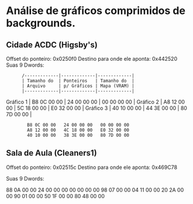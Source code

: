 # Análise de gráficos comprimidos de backgrounds.

## Cidade ACDC (Higsby's)

Offset do ponteiro: 0x0250f0
Destino para onde ele aponta: 0x442520
Suas 9 Dwords:

          /-------------|-------------|-------------|
          | Tamanho do  | Ponteiros   | Tamanho do  |
          | Arquivo     | p/ Gráficos | Mapa (VRAM) |
          |-------------|-------------|-------------|
Gráfico 1 | B8 0C 00 00 | 24 00 00 00 | 00 00 00 00 |
Gráfico 2 | A8 12 00 00 | 5C 18 00 00 | E0 32 00 00 |
Gráfico 3 | 40 10 00 00 | 44 3E 00 00 | 80 7D 00 00 |

            B8 0C 00 00   24 00 00 00   00 00 00 00
            A8 12 00 00   4C 18 00 00   E0 32 00 00
            40 10 00 00   38 3E 00 00   80 7D 00 00

## Sala de Aula (Cleaners1)

Offset do ponteiro: 0x02515c
Destino para onde ele aponta: 0x469C78

Suas 9 Dwords:

88 0A 00 00 24 00 00 00 00 00 00 00
98 07 00 00 04 11 00 00 20 2A 00 00
90 01 00 00 50 1F 00 00 80 48 00 00